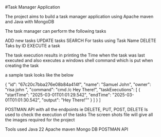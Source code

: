 #Task Manager Application

The project aims to build a task manager application using Apache maven and Java with MongoDB 

The task manager can perform the following tasks

ADD new tasks
UPDATE tasks
SEARCH For tasks using Task Name
DELETE Taks by ID
EXECUTE a task

The task execution results in printing the Time when the task was last executed and also executes a windows shell command which is put when creating the task

a sample task looks like the below

 {
    "id": "67c20c7bba276e08b84a414f",
    "name": "Samuel John",
    "owner": "risa john ",
    "command": "cmd /c Hey There!",
    "taskExecutions": [
      {
        "startTime": "2025-03-01T01:01:29.542",
        "endTime": "2025-03-01T01:01:30.542",
        "output": "Hey There!\""
      }
    ]
  }
]

POSTMAN API with all the endpoints ie DELETE, PUT, POST, DELETE Is used to check the execution of the tasks
The screen shots file will give all the images required for the project

Tools used
Java 22
Apache maven
Mongo DB
POSTMAN API 
